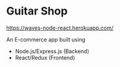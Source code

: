 # Guitar Shop


https://waves-node-react.herokuapp.com/

An E-commerce app built using
- Node.js/Express.js (Backend)
- React/Redux (Frontend)
